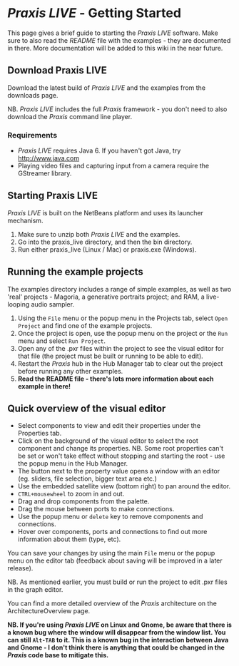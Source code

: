 # _Praxis LIVE_ - Getting Started #

This page gives a brief guide to starting the _Praxis LIVE_ software.  Make sure to also read the _README_ file with the examples - they are documented in there.  More documentation will be added to this wiki in the near future.

## Download Praxis LIVE ##

Download the latest build of _Praxis LIVE_ and the examples from the downloads page.

NB. _Praxis LIVE_ includes the full _Praxis_ framework - you don't need to also download the _Praxis_ command line player.


### Requirements ###

  * _Praxis LIVE_ requires Java 6. If you haven't got Java, try http://www.java.com
  * Playing video files and capturing input from a camera require the GStreamer library.

## Starting Praxis LIVE ##

_Praxis LIVE_ is built on the NetBeans platform and uses its launcher mechanism.

  1. Make sure to unzip both _Praxis LIVE_ and the examples.
  1. Go into the praxis\_live directory, and then the bin directory.
  1. Run either praxis\_live (Linux / Mac) or praxis.exe (Windows).


## Running the example projects ##

The examples directory includes a range of simple examples, as well as two 'real' projects - Magoria, a generative portraits project; and RAM, a live-looping audio sampler.

  1. Using the `File` menu or the popup menu in the Projects tab, select `Open Project` and find one of the example projects.
  1. Once the project is open, use the popup menu on the project or the `Run` menu and select `Run Project`.
  1. Open any of the .pxr files within the project to see the visual editor for that file (the project must be built or running to be able to edit).
  1. Restart the _Praxis_ hub in the Hub Manager tab to clear out the project before running any other examples.
  1. **Read the README file - there's lots more information about each example in there!**

## Quick overview of the visual editor ##

  * Select components to view and edit their properties under the Properties tab.
  * Click on the background of the visual editor to select the root component and change its properties.  NB. Some root properties can't be set or won't take effect without stopping and starting the root - use the popup menu in the Hub Manager.
  * The button next to the property value opens a window with an editor (eg. sliders, file selection, bigger text area etc.)
  * Use the embedded satellite view (bottom right) to pan around the editor.
  * `CTRL+mousewheel` to zoom in and out.
  * Drag and drop components from the palette.
  * Drag the mouse between ports to make connections.
  * Use the popup menu or `delete` key to remove components and connections.
  * Hover over components, ports and connections to find out more information about them (type, etc).

You can save your changes by using the main `File` menu or the popup menu on the editor tab (feedback about saving will be improved in a later release).

NB. As mentioned earlier, you must build or run the project to edit .pxr files in the graph editor.


You can find a more detailed overview of the _Praxis_ architecture on the ArchitectureOverview page.


**NB. If you're using _Praxis LIVE_ on Linux and Gnome, be aware that there is a known bug where the window will disappear from the window list.  You can still `Alt-TAB` to it.  This is a known bug in the interaction between Java and Gnome - I don't think there is anything that could be changed in the _Praxis_ code base to mitigate this.**